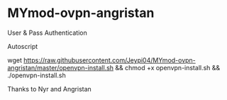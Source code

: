 # MYmod-ovpn-angristan

User & Pass Authentication

Autoscript

wget https://raw.githubusercontent.com/Jeypi04/MYmod-ovpn-angristan/master/openvpn-install.sh && chmod +x openvpn-install.sh && ./openvpn-install.sh

Thanks to Nyr and Angristan
